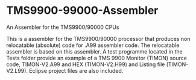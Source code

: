 # TMS9900-99000-Assembler
An Assembler for the TMS9900/90000 CPUs

This is a assembler for the TMS9900/90000 processor that produces non relocatable (absolute) code for .A99 assembler code.   The relocatable assembler is based on this assembler.   A test programme located in the Tests folder provide an example of a TMS 9900 Monitor (TIMON) source code, TIMON-V2.A99 and HEX (TIMON-V2.H99) and Listing file (TIMON-V2.L99).  Eclipse project files are also included.
